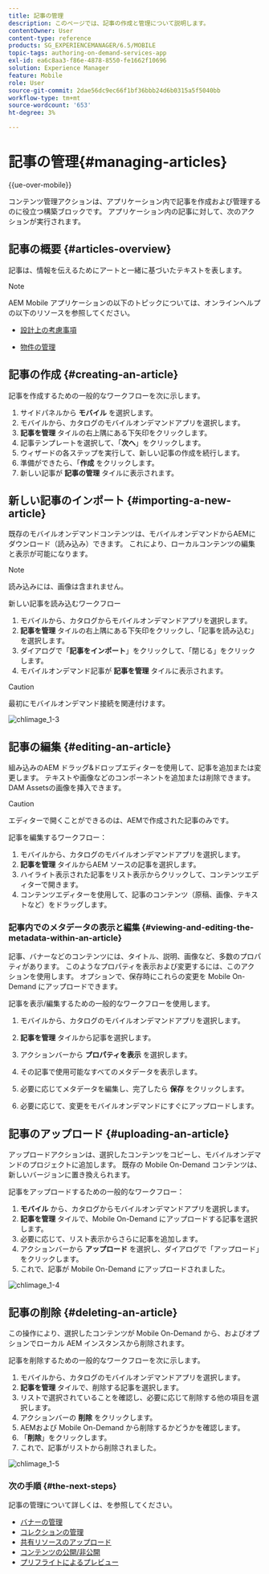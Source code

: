 ```yaml
---
title: 記事の管理
description: このページでは、記事の作成と管理について説明します。
contentOwner: User
content-type: reference
products: SG_EXPERIENCEMANAGER/6.5/MOBILE
topic-tags: authoring-on-demand-services-app
exl-id: ea6c8aa3-f86e-4878-8550-fe1662f10696
solution: Experience Manager
feature: Mobile
role: User
source-git-commit: 2dae56dc9ec66f1bf36bbb24d6b0315a5f5040bb
workflow-type: tm+mt
source-wordcount: '653'
ht-degree: 3%

---
```


# 記事の管理{#managing-articles}

{{ue-over-mobile}}

コンテンツ管理アクションは、アプリケーション内で記事を作成および管理するのに役立つ構築ブロックです。 アプリケーション内の記事に対して、次のアクションが実行されます。

## 記事の概要 {#articles-overview}

記事は、情報を伝えるためにアートと一緒に基づいたテキストを表します。

>[!NOTE]
>
>AEM Mobile アプリケーションの以下のトピックについては、オンラインヘルプの以下のリソースを参照してください。
>
>* [ 設計上の考慮事項 ](https://helpx.adobe.com/digital-publishing-solution/help/design-app.html)
>
>* [ 物件の管理 ](https://helpx.adobe.com/digital-publishing-solution/help/creating-articles.html)
>

## 記事の作成 {#creating-an-article}

記事を作成するための一般的なワークフローを次に示します。

1. サイドパネルから **モバイル** を選択します。
1. モバイルから、カタログのモバイルオンデマンドアプリを選択します。
1. **記事を管理** タイルの右上隅にある下矢印をクリックします。
1. 記事テンプレートを選択して、「**次へ**」をクリックします。
1. ウィザードの各ステップを実行して、新しい記事の作成を続行します。
1. 準備ができたら、「**作成** をクリックします。
1. 新しい記事が **記事の管理** タイルに表示されます。

## 新しい記事のインポート {#importing-a-new-article}

既存のモバイルオンデマンドコンテンツは、モバイルオンデマンドからAEMにダウンロード（読み込み）できます。 これにより、ローカルコンテンツの編集と表示が可能になります。

>[!NOTE]
>
>読み込みには、画像は含まれません。

新しい記事を読み込むワークフロー

1. モバイルから、カタログからモバイルオンデマンドアプリを選択します。
1. **記事を管理** タイルの右上隅にある下矢印をクリックし、「記事を読み込む」を選択します。
1. ダイアログで「**記事をインポート**」をクリックして、「閉じる」をクリックします。
1. モバイルオンデマンド記事が **記事を管理** タイルに表示されます。

>[!CAUTION]
>
>最初にモバイルオンデマンド接続を関連付けます。

![chlimage_1-3](assets/chlimage_1-3.gif)

## 記事の編集 {#editing-an-article}

組み込みのAEM ドラッグ&amp;ドロップエディターを使用して、記事を追加または変更します。 テキストや画像などのコンポーネントを追加または削除できます。 DAM Assetsの画像を挿入できます。

>[!CAUTION]
>
>エディターで開くことができるのは、AEMで作成された記事のみです。

記事を編集するワークフロー：

1. モバイルから、カタログのモバイルオンデマンドアプリを選択します。
1. **記事を管理** タイルからAEM ソースの記事を選択します。
1. ハイライト表示された記事をリスト表示からクリックして、コンテンツエディターで開きます。
1. コンテンツエディターを使用して、記事のコンテンツ（原稿、画像、テキストなど）をドラッグします。

### 記事内でのメタデータの表示と編集 {#viewing-and-editing-the-metadata-within-an-article}

記事、バナーなどのコンテンツには、タイトル、説明、画像など、多数のプロパティがあります。 このようなプロパティを表示および変更するには、このアクションを使用します。 オプションで、保存時にこれらの変更を Mobile On-Demand にアップロードできます。

記事を表示/編集するための一般的なワークフローを使用します。

1. モバイルから、カタログのモバイルオンデマンドアプリを選択します。
1. **記事を管理** タイルから記事を選択します。

1. アクションバーから **プロパティを表示** を選択します。
1. その記事で使用可能なすべてのメタデータを表示します。
1. 必要に応じてメタデータを編集し、完了したら **保存** をクリックします。
1. 必要に応じて、変更をモバイルオンデマンドにすぐにアップロードします。

## 記事のアップロード {#uploading-an-article}

アップロードアクションは、選択したコンテンツをコピーし、モバイルオンデマンドのプロジェクトに追加します。 既存の Mobile On-Demand コンテンツは、新しいバージョンに置き換えられます。

記事をアップロードするための一般的なワークフロー：

1. **モバイル** から、カタログからモバイルオンデマンドアプリを選択します。
1. **記事を管理** タイルで、Mobile On-Demand にアップロードする記事を選択します。
1. 必要に応じて、リスト表示からさらに記事を追加します。
1. アクションバーから **アップロード** を選択し、ダイアログで「アップロード」をクリックします。
1. これで、記事が Mobile On-Demand にアップロードされました。

![chlimage_1-4](assets/chlimage_1-4.gif)

## 記事の削除 {#deleting-an-article}

この操作により、選択したコンテンツが Mobile On-Demand から、およびオプションでローカル AEM インスタンスから削除されます。

記事を削除するための一般的なワークフローを次に示します。

1. モバイルから、カタログのモバイルオンデマンドアプリを選択します。
1. **記事を管理** タイルで、削除する記事を選択します。
1. リストで選択されていることを確認し、必要に応じて削除する他の項目を選択します。
1. アクションバーの **削除** をクリックします。
1. AEMおよび Mobile On-Demand から削除するかどうかを確認します。
1. 「**削除**」をクリックします。
1. これで、記事がリストから削除されました。

![chlimage_1-5](assets/chlimage_1-5.gif)

### 次の手順 {#the-next-steps}

記事の管理について詳しくは、を参照してください。

* [バナーの管理](/help/mobile/mobile-on-demand-managing-banners.md)
* [コレクションの管理](/help/mobile/mobile-on-demand-managing-collections.md)
* [共有リソースのアップロード](/help/mobile/mobile-on-demand-shared-resources.md)
* [コンテンツの公開/非公開](/help/mobile/mobile-on-demand-publishing-unpublishing.md)
* [プリフライトによるプレビュー](/help/mobile/aem-mobile-manage-ondemand-services.md)
